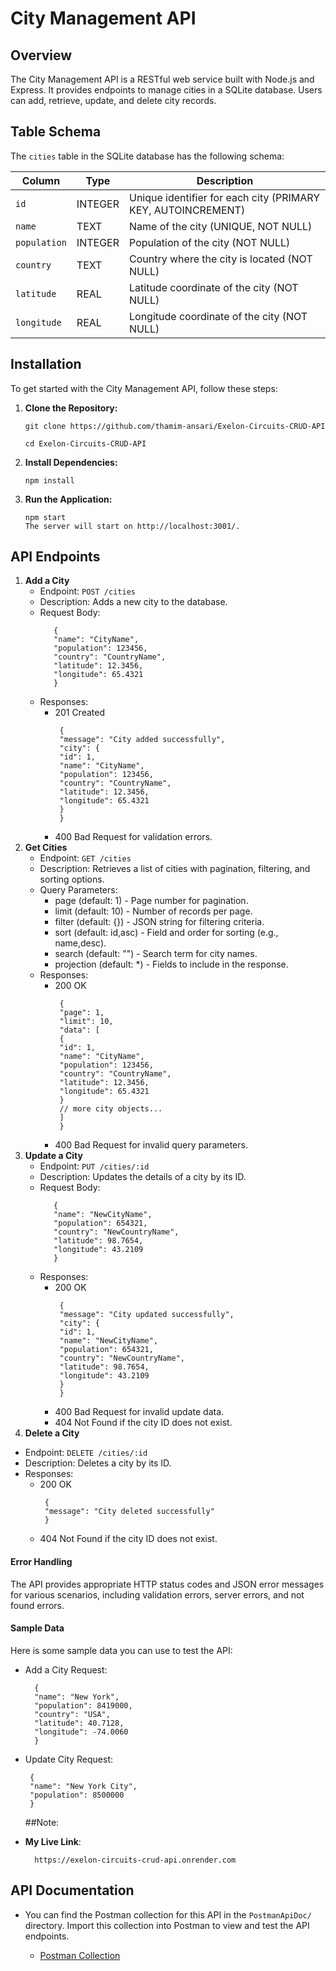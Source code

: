 # City Management API

## Overview

The City Management API is a RESTful web service built with Node.js and Express. It provides endpoints to manage cities in a SQLite database. Users can add, retrieve, update, and delete city records.

## Table Schema

The `cities` table in the SQLite database has the following schema:

| Column       | Type    | Description                                                  |
| ------------ | ------- | ------------------------------------------------------------ |
| `id`         | INTEGER | Unique identifier for each city (PRIMARY KEY, AUTOINCREMENT) |
| `name`       | TEXT    | Name of the city (UNIQUE, NOT NULL)                          |
| `population` | INTEGER | Population of the city (NOT NULL)                            |
| `country`    | TEXT    | Country where the city is located (NOT NULL)                 |
| `latitude`   | REAL    | Latitude coordinate of the city (NOT NULL)                   |
| `longitude`  | REAL    | Longitude coordinate of the city (NOT NULL)                  |

## Installation

To get started with the City Management API, follow these steps:

1. **Clone the Repository:**

   ```
   git clone https://github.com/thamim-ansari/Exelon-Circuits-CRUD-API

   cd Exelon-Circuits-CRUD-API
   ```

2. **Install Dependencies:**
   ```
   npm install
   ```
3. **Run the Application:**

   ```
   npm start
   The server will start on http://localhost:3001/.
   ```

## API Endpoints

1. **Add a City**
   - Endpoint: `POST /cities`
   - Description: Adds a new city to the database.
   - Request Body:
     ```
        {
        "name": "CityName",
        "population": 123456,
        "country": "CountryName",
        "latitude": 12.3456,
        "longitude": 65.4321
        }
     ```
   - Responses:
     - 201 Created
       ```
        {
        "message": "City added successfully",
        "city": {
        "id": 1,
        "name": "CityName",
        "population": 123456,
        "country": "CountryName",
        "latitude": 12.3456,
        "longitude": 65.4321
        }
        }
       ```
     - 400 Bad Request for validation errors.
2. **Get Cities**
   - Endpoint: `GET /cities`
   - Description: Retrieves a list of cities with pagination, filtering, and sorting options.
   - Query Parameters:
     - page (default: 1) - Page number for pagination.
     - limit (default: 10) - Number of records per page.
     - filter (default: {}) - JSON string for filtering criteria.
     - sort (default: id,asc) - Field and order for sorting (e.g., name,desc).
     - search (default: "") - Search term for city names.
     - projection (default: \*) - Fields to include in the response.
   - Responses:
     - 200 OK
       ```
        {
        "page": 1,
        "limit": 10,
        "data": [
        {
        "id": 1,
        "name": "CityName",
        "population": 123456,
        "country": "CountryName",
        "latitude": 12.3456,
        "longitude": 65.4321
        }
        // more city objects...
        ]
        }
       ```
     - 400 Bad Request for invalid query parameters.
3. **Update a City**
   - Endpoint: `PUT /cities/:id`
   - Description: Updates the details of a city by its ID.
   - Request Body:
     ```
        {
        "name": "NewCityName",
        "population": 654321,
        "country": "NewCountryName",
        "latitude": 98.7654,
        "longitude": 43.2109
        }
     ```
   - Responses:
     - 200 OK
       ```
        {
        "message": "City updated successfully",
        "city": {
        "id": 1,
        "name": "NewCityName",
        "population": 654321,
        "country": "NewCountryName",
        "latitude": 98.7654,
        "longitude": 43.2109
        }
        }
       ```
     - 400 Bad Request for invalid update data.
     - 404 Not Found if the city ID does not exist.
4. **Delete a City**

- Endpoint: `DELETE /cities/:id`
- Description: Deletes a city by its ID.
- Responses:
  - 200 OK
    ```
     {
     "message": "City deleted successfully"
     }
    ```
  - 404 Not Found if the city ID does not exist.

#### Error Handling

The API provides appropriate HTTP status codes and JSON error messages for various scenarios, including validation errors, server errors, and not found errors.

#### Sample Data

Here is some sample data you can use to test the API:

- Add a City Request:

  ```
    {
    "name": "New York",
    "population": 8419000,
    "country": "USA",
    "latitude": 40.7128,
    "longitude": -74.0060
    }
  ```

- Update City Request:

  ```
   {
   "name": "New York City",
   "population": 8500000
   }
  ```

  ##Note:

* **My Live Link**:
  ```
    https://exelon-circuits-crud-api.onrender.com
  ```

## API Documentation

- You can find the Postman collection for this API in the `PostmanApiDoc/` directory. Import this collection into Postman to view and test the API endpoints.

  - [Postman Collection](./PostmanApiDoc/postman_collection.json)

